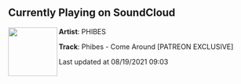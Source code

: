 ## Currently Playing on SoundCloud

[<img align="left" width="100" src="https://i1.sndcdn.com/artworks-10DXQURhS2V1T5GL-io4ttQ-t500x500.jpg">](https://soundcloud.com/phibes/phibe-come-around-patreon-exclusive)

**Artist**: PHIBES 

**Track**: Phibes - Come Around [PATREON EXCLUSIVE]

Last updated at 08/19/2021 09:03
